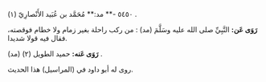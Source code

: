 ٥٤٥٠ -** مد:** مُحَمَّد بن عُبَيد الأَنْصارِيّ (١) .

**رَوَى عَن:** النَّبِيِّ صلى الله عليه وسَلَّمَ (مد) : من ركب راحلة بغير زمام ولا خطام فوقصته، فقال فيه قولا شديدا.

**رَوَى عَنه:** حميد الطويل (٢) (مد) .

روى له أبو داود في (المراسيل) هذا الحديث.